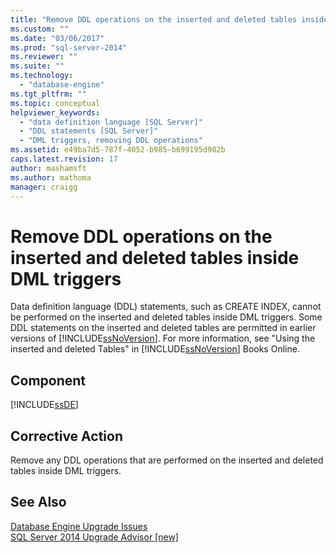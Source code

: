 ```yaml
---
title: "Remove DDL operations on the inserted and deleted tables inside DML triggers | Microsoft Docs"
ms.custom: ""
ms.date: "03/06/2017"
ms.prod: "sql-server-2014"
ms.reviewer: ""
ms.suite: ""
ms.technology: 
  - "database-engine"
ms.tgt_pltfrm: ""
ms.topic: conceptual
helpviewer_keywords: 
  - "data definition language [SQL Server]"
  - "DDL statements [SQL Server]"
  - "DML triggers, removing DDL operations"
ms.assetid: e49ba7d5-787f-4052-b985-b699195d982b
caps.latest.revision: 17
author: mashamsft
ms.author: mathoma
manager: craigg
---
```

# Remove DDL operations on the inserted and deleted tables inside DML triggers
  Data definition language (DDL) statements, such as CREATE INDEX, cannot be performed on the inserted and deleted tables inside DML triggers. Some DDL statements on the inserted and deleted tables are permitted in earlier versions of [!INCLUDE[ssNoVersion](../../includes/ssnoversion-md.md)]. For more information, see "Using the inserted and deleted Tables" in [!INCLUDE[ssNoVersion](../../includes/ssnoversion-md.md)] Books Online.  
  
## Component  
 [!INCLUDE[ssDE](../../includes/ssde-md.md)]  
  
## Corrective Action  
 Remove any DDL operations that are performed on the inserted and deleted tables inside DML triggers.  
  
## See Also  
 [Database Engine Upgrade Issues](../../../2014/sql-server/install/database-engine-upgrade-issues.md)   
 [SQL Server 2014 Upgrade Advisor &#91;new&#93;](/sql/2014/sql-server/install/sql-server-2014-upgrade-advisor)  
  
  
